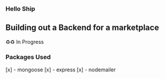### Hello Ship

## Building out a Backend for a marketplace

♻️♻️ In Progress

### Packages Used

[x] - mongoose
[x] - express
[x] - nodemailer
